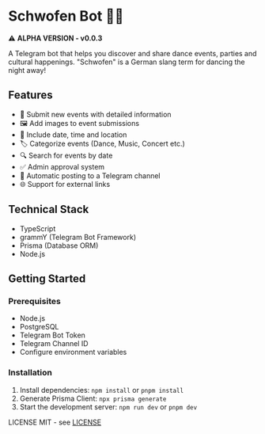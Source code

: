 # Schwofen Bot 🕺💃

⚠️ **ALPHA VERSION - v0.0.3**

A Telegram bot that helps you discover and share dance events, parties and cultural happenings. "Schwofen" is a German slang term for dancing the night away!

## Features

- 📝 Submit new events with detailed information
- 🖼️ Add images to event submissions
- 📅 Include date, time and location
- 🏷️ Categorize events (Dance, Music, Concert etc.)
- 🔍 Search for events by date
- ✅ Admin approval system
- 📢 Automatic posting to a Telegram channel
- 🌐 Support for external links

## Technical Stack

- TypeScript
- grammY (Telegram Bot Framework)
- Prisma (Database ORM)
- Node.js

## Getting Started

### Prerequisites

- Node.js
- PostgreSQL
- Telegram Bot Token
- Telegram Channel ID
- Configure environment variables

### Installation

1. Install dependencies: `npm install` or `pnpm install`
2. Generate Prisma Client: `npx prisma generate`
3. Start the development server: `npm run dev` or `pnpm dev`

LICENSE MIT - see [LICENSE](LICENSE)
